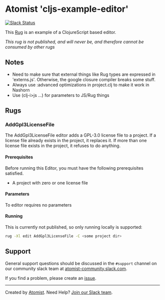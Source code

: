 # Atomist 'cljs-example-editor'

[![Slack Status](https://join.atomist.com/badge.svg)](https://join.atomist.com)

This [Rug](http://docs.atomist.com/) is an example of a ClojureScript based editor.

*This rug is not published, and will never be, and therefore cannot be consumed by other rugs*

## Notes

*   Need to make sure that external things like Rug types are expressed in 'externs.js'. Otherwise, the google closure compiler breaks some stuff.
*   Always use :advanced optimizations in project.clj to make it work in Nashorn
*   Use (clj-i\>js ...) for parameters to JS/Rug things

## Rugs

### AddGpl3LicenseFile

The AddGpl3LicenseFile editor adds a GPL-3.0 license file to a project.  If a
license file already exists in the project, it replaces it.  If more
than one license file exists in the project, it refuses to do
anything.

#### Prerequisites

Before running this Editor, you must have the following prerequisites
satisfied.

*   A project with zero or one license file

#### Parameters

To  editor requires no parameters

#### Running

This is currently not published, so only running locally is supported:

```bash
rug -Xl edit AddGpl3LicenseFile -C <some project dir>
```

## Support

General support questions should be discussed in the `#support`
channel on our community slack team
at [atomist-community.slack.com][slack].

If you find a problem, please create an [issue][].

[issue]: https://github.com/atomist-rugs/cljs-example-editor/issues

---
Created by [Atomist][atomist].
Need Help?  [Join our Slack team][slack].

[atomist]: https://www.atomist.com/
[slack]: https://join.atomist.com/
